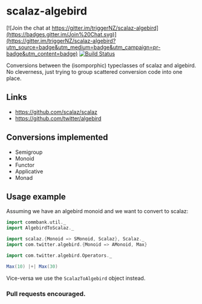 # scalaz-algebird

[![Join the chat at https://gitter.im/triggerNZ/scalaz-algebird](https://badges.gitter.im/Join%20Chat.svg)](https://gitter.im/triggerNZ/scalaz-algebird?utm_source=badge&utm_medium=badge&utm_campaign=pr-badge&utm_content=badge)
[![Build Status](https://travis-ci.org/triggerNZ/scalaz-algebird.svg?branch=master)](https://travis-ci.org/triggerNZ/scalaz-algebird)

Conversions between the (isomporphic) typeclasses of scalaz and algebird. No cleverness, just trying to group scattered conversion code into one place.

## Links

- https://github.com/scalaz/scalaz
- https://github.com/twitter/algebird

## Conversions implemented
- Semigroup
- Monoid
- Functor
- Applicative
- Monad

## Usage example

Assuming we have an algebird monoid and we want to convert to scalaz:

```scala
import commbank.util._
import AlgebirdToScalaz._

import scalaz.{Monoid => SMonoid, Scalaz}, Scalaz._
import com.twitter.algebird.{Monoid => AMonoid, Max}

import com.twitter.algebird.Operators._

Max(10) |+| Max(30)

```

Vice-versa we use the `ScalazToAlgebird` object instead.

### Pull requests encouraged. 
